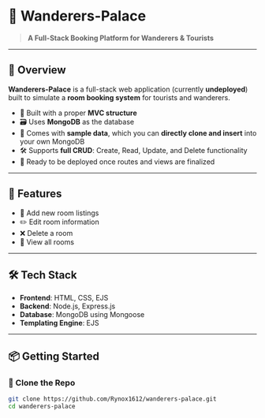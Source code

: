 # 🏡 Wanderers-Palace

> **A Full-Stack Booking Platform for Wanderers & Tourists**

---

## 📌 Overview

**Wanderers-Palace** is a full-stack web application (currently **undeployed**) built to simulate a **room booking system** for tourists and wanderers.

- 🧠 Built with a proper **MVC structure**
- 🗃️ Uses **MongoDB** as the database
- 🧩 Comes with **sample data**, which you can **directly clone and insert** into your own MongoDB
- 🛠️ Supports **full CRUD**: Create, Read, Update, and Delete functionality
- 🚀 Ready to be deployed once routes and views are finalized

---

## 📁 Features

- 📝 Add new room listings
- ✏️ Edit room information
- ❌ Delete a room
- 📜 View all rooms

---

## 🛠️ Tech Stack

- **Frontend**: HTML, CSS, EJS
- **Backend**: Node.js, Express.js
- **Database**: MongoDB using Mongoose
- **Templating Engine**: EJS

---

## 📦 Getting Started

### 🔄 Clone the Repo

```bash
git clone https://github.com/Rynox1612/wanderers-palace.git
cd wanderers-palace
```
